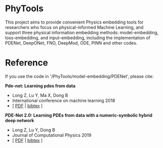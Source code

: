 # PhyTools
This project aims to provide convenient Physics embedding tools for researchers who focus on physical-informed Machine Learning, and support three physical information embedding methods: model-embedding, loss-embedding, and input-embedding, including the implementation of PDENet, DeepONet, FNO, DeepMod, ODE, PINN and other codes.


# Reference
If you use the code in '/PhyTools/model-embedding/PDENet', please cite:

**Pde-net: Learning pdes from data** 

- Long Z, Lu Y, Ma X, Dong B
- International conference on machine learning 2018
- [ [PDF](http://proceedings.mlr.press/v80/long18a/long18a.pdf) | [bibtex](https://scholar.googleusercontent.com/scholar.bib?q=info:KW7G5ZqtD6gJ:scholar.google.com/&output=citation&scisdr=CgWA1LDyEJ_Y5qRtd8o:AAGBfm0AAAAAZARrb8q8Bp-YTbVLUxg6k1WnA04yh8tj&scisig=AAGBfm0AAAAAZARrb_9Zm9dEtLa90PZz11V7zasbeq0a&scisf=4&ct=citation&cd=-1&hl=zh-CN) ]

**PDE-Net 2.0: Learning PDEs from data with a numeric-symbolic hybrid deep network** 

- Long Z, Lu Y, Dong B
- Journal of Computational Physics 2019
- [ [PDF](https://arxiv.org/pdf/1812.04426.pdf) | [bibtex](https://scholar.googleusercontent.com/scholar.bib?q=info:Z01UFVfNxnUJ:scholar.google.com/&output=citation&scisdr=CgWA1IZBEJ_Y5qRzoRM:AAGBfm0AAAAAZAR1uRNpvQgoK1TzB53T2QhTnrOHJjxs&scisig=AAGBfm0AAAAAZAR1uc1111l3T4rErHTpFAtvRa1hNSXn&scisf=4&ct=citation&cd=-1&hl=zh-CN) ]
